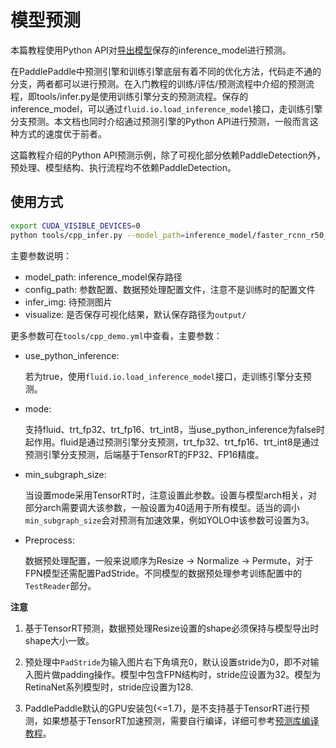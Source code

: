 # 模型预测

本篇教程使用Python API对[导出模型](EXPORT_MODEL.md)保存的inference_model进行预测。

在PaddlePaddle中预测引擎和训练引擎底层有着不同的优化方法，代码走不通的分支，两者都可以进行预测。在入门教程的训练/评估/预测流程中介绍的预测流程，即tools/infer.py是使用训练引擎分支的预测流程。保存的inference_model，可以通过`fluid.io.load_inference_model`接口，走训练引擎分支预测。本文档也同时介绍通过预测引擎的Python API进行预测，一般而言这种方式的速度优于前者。


这篇教程介绍的Python API预测示例，除了可视化部分依赖PaddleDetection外，预处理、模型结构、执行流程均不依赖PaddleDetection。


## 使用方式

```bash
export CUDA_VISIBLE_DEVICES=0
python tools/cpp_infer.py --model_path=inference_model/faster_rcnn_r50_1x/ --config_path=tools/cpp_demo.yml --infer_img=demo/000000570688.jpg --visualize
```


主要参数说明：

-  model_path:  inference_model保存路径
-  config_path: 参数配置、数据预处理配置文件，注意不是训练时的配置文件
-  infer_img:   待预测图片
-  visualize:   是否保存可视化结果，默认保存路径为```output/```


更多参数可在```tools/cpp_demo.yml```中查看，主要参数：


- use_python_inference:

  若为true，使用`fluid.io.load_inference_model`接口，走训练引擎分支预测。

- mode:

  支持fluid、trt_fp32、trt_fp16、trt_int8，当use_python_inference为false时起作用。fluid是通过预测引擎分支预测，trt_fp32、trt_fp16、trt_int8是通过预测引擎分支预测，后端基于TensorRT的FP32、FP16精度。

- min_subgraph_size:

  当设置mode采用TensorRT时，注意设置此参数。设置与模型arch相关，对部分arch需要调大该参数，一般设置为40适用于所有模型。适当的调小`min_subgraph_size`会对预测有加速效果，例如YOLO中该参数可设置为3。

- Preprocess:

  数据预处理配置，一般来说顺序为Resize -> Normalize -> Permute，对于FPN模型还需配置PadStride。不同模型的数据预处理参考训练配置中的`TestReader`部分。


**注意**

1. 基于TensorRT预测，数据预处理Resize设置的shape必须保持与模型导出时shape大小一致。

2. 预处理中`PadStride`为输入图片右下角填充0，默认设置stride为0，即不对输入图片做padding操作。模型中包含FPN结构时，stride应设置为32。模型为RetinaNet系列模型时，stride应设置为128.

3. PaddlePaddle默认的GPU安装包(<=1.7)，是不支持基于TensorRT进行预测，如果想基于TensorRT加速预测，需要自行编译，详细可参考[预测库编译教程](https://www.paddlepaddle.org.cn/documentation/docs/zh/advanced_usage/deploy/inference/paddle_tensorrt_infer.html)。

